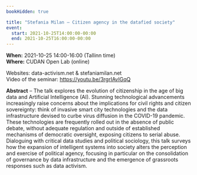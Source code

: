 ```yaml
---
bookHidden: true

title: "Stefania Milan – Citizen agency in the datafied society"
event:
  start: 2021-10-25T14:00:00-00:00
  end: 2021-10-25T16:00:00-00:00
---
```


**When:** 2021-10-25 14:00-16:00 (Tallinn time)  
**Where:** CUDAN Open Lab (online)  
     
Websites: data-activism.net & stefaniamilan.net  
Video of the seminar: https://youtu.be/3rgrIAvIGqQ   

<!--more-->
**Abstract** – The talk explores the evolution of citizenship in the age of big data and Artificial Intelligence (AI). Stunning technological advancements increasingly raise concerns about the implications for civil rights and citizen sovereignty: think of invasive smart city technologies and the data infrastructure devised to curbe virus diffusion in the COVID-19 pandemic. These technologies are frequently rolled out in the absence of public debate, without adequate regulation and outside of established mechanisms of democratic oversight, exposing citizens to serial abuse. Dialoguing with critical data studies and political sociology, this talk surveys how the expansion of intelligent systems into society alters the perception and exercise of political agency, focusing in particular on the consolidation of governance by data infrastructure and the emergence of grassroots responses such as data activism.

